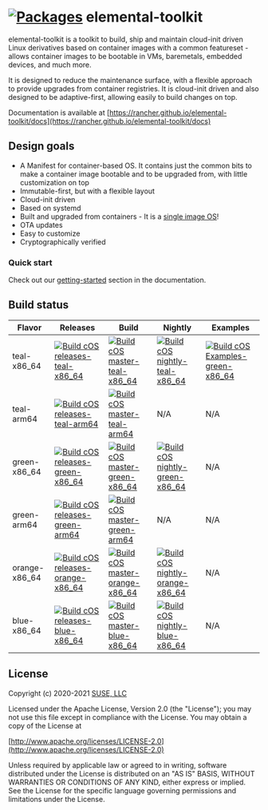 # [![Packages](https://rancher-sandbox.github.io/cos-toolkit-package-browser/badge/cos-toolkit-teal.svg "List of packages")](https://rancher-sandbox.github.io/cos-toolkit-package-browser/cos-toolkit-teal) elemental-toolkit

elemental-toolkit is a toolkit to build, ship and maintain cloud-init driven Linux derivatives based on container images with a common featureset - allows container images to be bootable in VMs, baremetals, embedded devices, and much more.

It is designed to reduce the maintenance surface, with a flexible approach to provide upgrades from container registries. It is cloud-init driven and also designed to be adaptive-first, allowing easily to build changes on top.

Documentation is available at [https://rancher.github.io/elemental-toolkit/docs](https://rancher.github.io/elemental-toolkit/docs)

## Design goals

- A Manifest for container-based OS. It contains just the common bits to make a container image bootable and to be upgraded from, with little customization on top
- Immutable-first, but with a flexible layout
- Cloud-init driven
- Based on systemd
- Built and upgraded from containers - It is a [single image OS](https://quay.io/repository/costoolkit/releases-green)!
- OTA updates
- Easy to customize
- Cryptographically verified

### Quick start

Check out our [getting-started](https://rancher.github.io/elemental-toolkit/docs/getting-started/) section in the documentation.

## Build status

| Flavor        | Releases                                                                                                                                                                                                                                            | Build                                                                                                                                                                                                                                         | Nightly                                                                                                                                                                                                                                          | Examples                                                                                                                                                                                                                                        |
|---------------|-----------------------------------------------------------------------------------------------------------------------------------------------------------------------------------------------------------------------------------------------------|-----------------------------------------------------------------------------------------------------------------------------------------------------------------------------------------------------------------------------------------------|--------------------------------------------------------------------------------------------------------------------------------------------------------------------------------------------------------------------------------------------------|-------------------------------------------------------------------------------------------------------------------------------------------------------------------------------------------------------------------------------------------------|
| teal-x86_64   | [![Build cOS releases-teal-x86_64](https://github.com/rancher/elemental-toolkit/actions/workflows/build-releases-teal-x86_64.yaml/badge.svg)](https://github.com/rancher/elemental-toolkit/actions/workflows/build-releases-teal-x86_64.yaml)       | [![Build cOS master-teal-x86_64](https://github.com/rancher/elemental-toolkit/actions/workflows/build-master-teal-x86_64.yaml/badge.svg)](https://github.com/rancher/elemental-toolkit/actions/workflows/build-master-teal-x86_64.yaml)       | [![Build cOS nightly-teal-x86_64](https://github.com/rancher/elemental-toolkit/actions/workflows/build-nightly-teal-x86_64.yaml/badge.svg)](https://github.com/rancher/elemental-toolkit/actions/workflows/build-nightly-teal-x86_64.yaml)       | [![Build cOS Examples-green-x86_64](https://github.com/rancher/elemental-toolkit/actions/workflows/build-examples-teal-x86_64.yaml/badge.svg)](https://github.com/rancher/elemental-toolkit/actions/workflows/build-examples-green-x86_64.yaml) |
| teal-arm64    | [![Build cOS releases-teal-arm64](https://github.com/rancher/elemental-toolkit/actions/workflows/build-releases-teal-arm64.yaml/badge.svg)](https://github.com/rancher/elemental-toolkit/actions/workflows/build-releases-teal-arm64.yaml)          | [![Build cOS master-teal-arm64](https://github.com/rancher/elemental-toolkit/actions/workflows/build-master-teal-arm64.yaml/badge.svg)](https://github.com/rancher/elemental-toolkit/actions/workflows/build-master-teal-arm64.yaml)          | N/A                                                                                                                                                                                                                                              | N/A                                                                                                                                                                                                                                             |
| green-x86_64  | [![Build cOS releases-green-x86_64](https://github.com/rancher/elemental-toolkit/actions/workflows/build-releases-green-x86_64.yaml/badge.svg)](https://github.com/rancher/elemental-toolkit/actions/workflows/build-releases-green-x86_64.yaml)    | [![Build cOS master-green-x86_64](https://github.com/rancher/elemental-toolkit/actions/workflows/build-master-green-x86_64.yaml/badge.svg)](https://github.com/rancher/elemental-toolkit/actions/workflows/build-master-green-x86_64.yaml)    | [![Build cOS nightly-green-x86_64](https://github.com/rancher/elemental-toolkit/actions/workflows/build-nightly-green-x86_64.yaml/badge.svg)](https://github.com/rancher/elemental-toolkit/actions/workflows/build-nightly-green-x86_64.yaml)    | N/A                                                                                                                                                                                                                                             |
| green-arm64   | [![Build cOS releases-green-arm64](https://github.com/rancher/elemental-toolkit/actions/workflows/build-releases-green-arm64.yaml/badge.svg)](https://github.com/rancher/elemental-toolkit/actions/workflows/build-releases-green-arm64.yaml)       | [![Build cOS master-green-arm64](https://github.com/rancher/elemental-toolkit/actions/workflows/build-master-green-arm64.yaml/badge.svg)](https://github.com/rancher/elemental-toolkit/actions/workflows/build-master-green-arm64.yaml)       | N/A                                                                                                                                                                                                                                              | N/A                                                                                                                                                                                                                                             |
| orange-x86_64 | [![Build cOS releases-orange-x86_64](https://github.com/rancher/elemental-toolkit/actions/workflows/build-releases-orange-x86_64.yaml/badge.svg)](https://github.com/rancher/elemental-toolkit/actions/workflows/build-releases-orange-x86_64.yaml) | [![Build cOS master-orange-x86_64](https://github.com/rancher/elemental-toolkit/actions/workflows/build-master-orange-x86_64.yaml/badge.svg)](https://github.com/rancher/elemental-toolkit/actions/workflows/build-master-orange-x86_64.yaml) | [![Build cOS nightly-orange-x86_64](https://github.com/rancher/elemental-toolkit/actions/workflows/build-nightly-orange-x86_64.yaml/badge.svg)](https://github.com/rancher/elemental-toolkit/actions/workflows/build-nightly-orange-x86_64.yaml) | N/A                                                                                                                                                                                                                                             |
| blue-x86_64   | [![Build cOS releases-blue-x86_64](https://github.com/rancher/elemental-toolkit/actions/workflows/build-releases-blue-x86_64.yaml/badge.svg)](https://github.com/rancher/elemental-toolkit/actions/workflows/build-releases-blue-x86_64.yaml)       | [![Build cOS master-blue-x86_64](https://github.com/rancher/elemental-toolkit/actions/workflows/build-master-blue-x86_64.yaml/badge.svg)](https://github.com/rancher/elemental-toolkit/actions/workflows/build-master-blue-x86_64.yaml)       | [![Build cOS nightly-blue-x86_64](https://github.com/rancher/elemental-toolkit/actions/workflows/build-nightly-blue-x86_64.yaml/badge.svg)](https://github.com/rancher/elemental-toolkit/actions/workflows/build-nightly-blue-x86_64.yaml)       | N/A                                                                                                                                                                                                                                             |
## License

Copyright (c) 2020-2021 [SUSE, LLC](http://suse.com)

Licensed under the Apache License, Version 2.0 (the "License");
you may not use this file except in compliance with the License.
You may obtain a copy of the License at

[http://www.apache.org/licenses/LICENSE-2.0](http://www.apache.org/licenses/LICENSE-2.0)

Unless required by applicable law or agreed to in writing, software
distributed under the License is distributed on an "AS IS" BASIS,
WITHOUT WARRANTIES OR CONDITIONS OF ANY KIND, either express or implied.
See the License for the specific language governing permissions and
limitations under the License.
